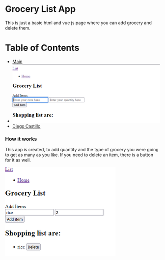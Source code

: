 # Grocery List App
This is just a basic html and vue js page where you can add grocery and delete them.


Table of Contents
=================

  * [Main](#dockerfilevim)
  * ![screenshot](screenshots/grocery.png)
  * [Diego Castillo](#license)


###  How it works
This app is created, to add quantity and the type of grocery you were going to get as many as you like. If you need to delete an item,
there is a button for it as well. 


![screenshot](screenshots/g2.png)
 
